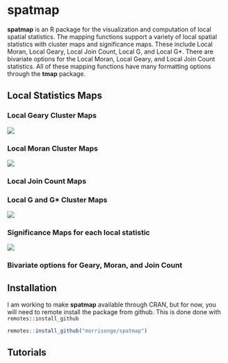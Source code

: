 # spatmap

**spatmap** is an R package for the visualization and computation of local spatial statistics. The
mapping functions support a variety of local spatial statistics with cluster maps and 
significance maps. These include Local Moran, Local Geary, Local Join Count, Local G, and Local G*.
There are bivariate options for the Local Moran, Local Geary, and Local Join Count statistics.
All of these mapping functions have many formatting options through the **tmap** package.

## Local Statistics Maps

### Local Geary Cluster Maps

![]("https://github.com/morrisonge/spatmap/images/geary.png")

### Local Moran Cluster Maps

![]("https://github.com/morrisonge/spatmap/images/moran.png")

### Local Join Count Maps

### Local G and G* Cluster Maps

![]("https://github.com/morrisonge/spatmap/images/g.png")

### Significance Maps for each local statistic

![]("https://github.com/morrisonge/spatmap/images/moranandsig.png")

### Bivariate options for Geary, Moran, and Join Count

## Installation

I am working to make **spatmap** available through CRAN, but for now, you will need to 
remote install the package from github. This is done done with `remotes::install_github`

```r
remotes::install_github("morrisonge/spatmap")
```



## Tutorials 












